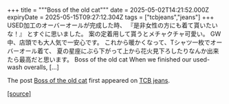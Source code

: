 +++
title = """Boss of the old cat"""
date = 2025-05-02T14:21:52.000Z
expiryDate = 2025-05-15T09:27:12.304Z
tags = ["tcbjeans","jeans"]
+++
USED加工のオーバーオールが完成した時、 『是非女性の方にも着て貰いたいな！』 とすぐに思いました。 案の定着用して貰うとメチャクチャ可愛い。 GW中、店頭でも大人気で一安心です。 これから暖かくなって、Tシャツ一枚でオーバーオール着て、 夏の星座にぶら下がって上から花火見下ろしたりなんか出来たら最高だと思います。 Boss of the old cat When we finished our used-wash overalls, \[…\]

The post [Boss of the old cat](http://tcbjeans.com/2025/05/02/52238) first appeared on [TCB jeans](http://tcbjeans.com).

[[source]](http://tcbjeans.com/2025/05/02/52238)
